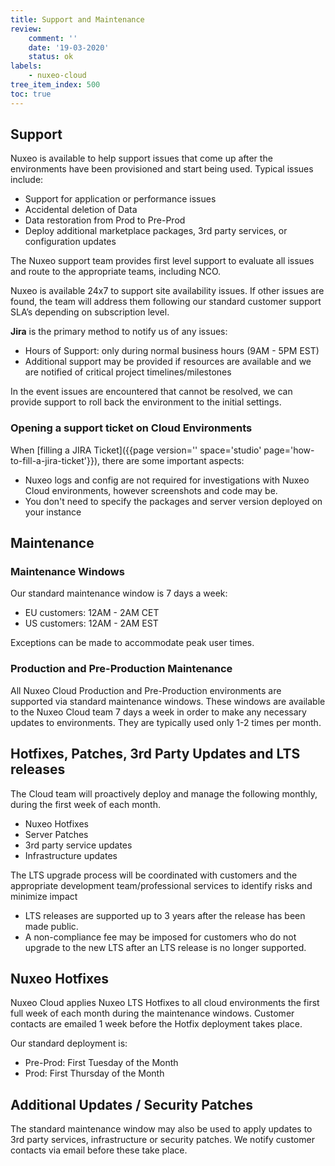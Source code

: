 ```yaml
---
title: Support and Maintenance
review:
    comment: ''
    date: '19-03-2020'
    status: ok
labels:
    - nuxeo-cloud
tree_item_index: 500
toc: true
---
```


## Support

Nuxeo is available to help support issues that come up after the environments have been provisioned and start being used. Typical issues include:
- Support for application or performance issues
- Accidental deletion of Data
- Data restoration from Prod to Pre-Prod
- Deploy additional marketplace packages, 3rd party services, or configuration updates

The Nuxeo support team provides first level support to evaluate all issues and route to the appropriate teams, including NCO.

Nuxeo is available 24x7 to support site availability issues. If other issues are found, the team will address them following our standard customer support SLA’s depending on subscription level.

**Jira** is the primary method to notify us of any issues:
- Hours of Support: only during normal business hours (9AM - 5PM EST)
- Additional support may be provided if resources are available and we are notified of critical project timelines/milestones

In the event issues are encountered that cannot be resolved, we can provide support to roll back the environment to the initial settings.

### Opening a support ticket on Cloud Environments

When [filling a JIRA Ticket]({{page version='' space='studio' page='how-to-fill-a-jira-ticket'}}), there are some important aspects:
- Nuxeo logs and config are not required for investigations with Nuxeo Cloud environments, however screenshots and code may be.
- You don't need to specify the packages and server version deployed on your instance

## Maintenance

### Maintenance Windows

Our standard maintenance window is 7 days a week:
- EU customers: 12AM - 2AM CET
- US customers: 12AM - 2AM EST

Exceptions can be made to accommodate peak user times.

### Production and Pre-Production Maintenance

All Nuxeo Cloud Production and Pre-Production environments are supported via standard maintenance windows. These windows are available to the Nuxeo Cloud team 7 days a week in order to make any necessary updates to environments. They are typically used only 1-2 times per month.

## Hotfixes, Patches, 3rd Party Updates and LTS releases

The Cloud team will proactively deploy and manage the following monthly, during the first week of each month.
- Nuxeo Hotfixes
- Server Patches
- 3rd party service updates
- Infrastructure updates

The LTS upgrade process will be coordinated with customers and the appropriate development team/professional services to identify risks and minimize impact
- LTS releases are supported up to 3 years after the release has been made public.
- A non-compliance fee may be imposed for customers who do not upgrade to the new LTS after an LTS release is no longer supported.

## Nuxeo Hotfixes

Nuxeo Cloud applies Nuxeo LTS Hotfixes to all cloud environments the first full week of each month during the maintenance windows.
Customer contacts are emailed 1 week before the Hotfix deployment takes place.

Our standard deployment is:
- Pre-Prod: First Tuesday of the Month
- Prod: First Thursday of the Month

## Additional Updates / Security Patches

The standard maintenance window may also be used to apply updates to 3rd party services, infrastructure or security patches. We notify customer contacts via email before these take place.
